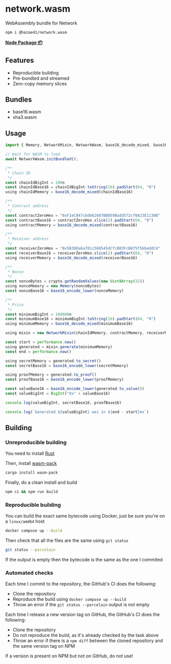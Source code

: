 # network.wasm

WebAssembly bundle for Network

```bash
npm i @hazae41/network.wasm
```

[**Node Package 📦**](https://www.npmjs.com/package/@hazae41/network.wasm)

## Features
- Reproducible building
- Pre-bundled and streamed
- Zero-copy memory slices

## Bundles
- base16.wasm
- sha3.wasm

## Usage

```typescript
import { Memory, NetworkMixin, NetworkWasm, base16_decode_mixed, base16_encode_lower } from "@hazae41/network.wasm";

// Wait for WASM to load
await NetworkWasm.initBundled();

/**
 * Chain ID
 */
const chainIdBigInt = 100n
const chainIdBase16 = chainIdBigInt.toString(16).padStart(64, "0")
using chainIdMemory = base16_decode_mixed(chainIdBase16)

/**
 * Contract address
 */
const contractZeroHex = "0xF1eC047cbd662607BBDE9Badd572cf0A23E1130B"
const contractBase16 = contractZeroHex.slice(2).padStart(64, "0")
using contractMemory = base16_decode_mixed(contractBase16)

/**
 * Receiver address
 */
const receiverZeroHex = "0x5B38Da6a701c568545dCfcB03FcB875f56beddC4"
const receiverBase16 = receiverZeroHex.slice(2).padStart(64, "0")
using receiverMemory = base16_decode_mixed(receiverBase16)

/**
 * Nonce
 */
const nonceBytes = crypto.getRandomValues(new Uint8Array(32))
using nonceMemory = new Memory(nonceBytes)
const nonceBase16 = base16_encode_lower(nonceMemory)

/**
 * Price
 */
const minimumBigInt = 100000n
const minimumBase16 = minimumBigInt.toString(16).padStart(64, "0")
using minimumMemory = base16_decode_mixed(minimumBase16)

using mixin = new NetworkMixin(chainIdMemory, contractMemory, receiverMemory, nonceMemory)

const start = performance.now()
using generated = mixin.generate(minimumMemory)
const end = performance.now()

using secretMemory = generated.to_secret()
const secretBase16 = base16_encode_lower(secretMemory)

using proofMemory = generated.to_proof()
const proofBase16 = base16_encode_lower(proofMemory)

const valueBase16 = base16_encode_lower(generated.to_value())
const valueBigInt = BigInt("0x" + valueBase16)

console.log(valueBigInt, secretBase16, proofBase16)

console.log(`Generated ${valueBigInt} wei in ${end - start}ms`)
```

## Building

### Unreproducible building

You need to install [Rust](https://www.rust-lang.org/tools/install)

Then, install [wasm-pack](https://rustwasm.github.io/wasm-pack/installer/)

```bash
cargo install wasm-pack
```

Finally, do a clean install and build

```bash
npm ci && npm run build
```

### Reproducible building

You can build the exact same bytecode using Docker, just be sure you're on a `linux/amd64` host

```bash
docker compose up --build
```

Then check that all the files are the same using `git status`

```bash
git status --porcelain
```

If the output is empty then the bytecode is the same as the one I commited

### Automated checks

Each time I commit to the repository, the GitHub's CI does the following:
- Clone the repository
- Reproduce the build using `docker compose up --build`
- Throw an error if the `git status --porcelain` output is not empty

Each time I release a new version tag on GitHub, the GitHub's CI does the following:
- Clone the repository
- Do not reproduce the build, as it's already checked by the task above
- Throw an error if there is a `npm diff` between the cloned repository and the same version tag on NPM

If a version is present on NPM but not on GitHub, do not use!
